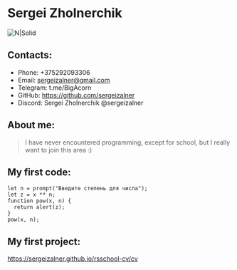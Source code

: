 # Sergei Zholnerchik
![N|Solid](https://i.ibb.co/X3137rF/6277gg-Ryu-Sy-TD3-U53z-Ulo-BQNOU-8-Rr-I4a0x2-J4ip-fh-Co-CFj-KODNB-pb-B12-YZBynf0-Dw-Lj-PEYYn60-Er-DB.jpg)
## Contacts:
- Phone: +375292093306
- Email: sergeizalner@gmail.com
- Telegram: t.me/BigAcorn
- GitHub: https://github.com/sergeizalner
- Discord: Sergei Zholnerchik @sergeizalner
## About me:
> I have never encountered programming, except for school, but I really want to join this area :)
## My first code:
```let x = prompt("Введите число");
let n = prompt("Введите степень для числа");
let z = x ** n;
function pow(x, n) {
  return alert(z);
}
pow(x, n);
```
## My first project:
https://sergeizalner.github.io/rsschool-cv/cv
